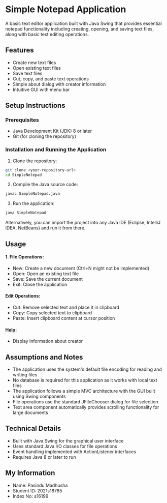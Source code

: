 # Simple Notepad Application

A basic text editor application built with Java Swing that provides essential notepad functionality including creating, opening, and saving text files, along with basic text editing operations.

## Features

 - Create new text files
 - Open existing text files
 - Save text files
 - Cut, copy, and paste text operations
 - Simple about dialog with creator information
 - Intuitive GUI with menu bar

## Setup Instructions

### Prerequisites

 - Java Development Kit (JDK) 8 or later
 - Git (for cloning the repository)

### Installation and Running the Application

1. Clone the repository:
```bash
git clone <your-repository-url>
cd SimpleNotepad
```
2. Compile the Java source code:
```bash
javac SimpleNotepad.java
```
3. Run the application:
```bash
java SimpleNotepad
```
Alternatively, you can import the project into any Java IDE (Eclipse, IntelliJ IDEA, NetBeans) and run it from there.

## Usage

#### 1. File Operations:

 - New: Create a new document (Ctrl+N might not be implemented)
 - Open: Open an existing text file
 - Save: Save the current document
 - Exit: Close the application

#### Edit Operations:

 - Cut: Remove selected text and place it in clipboard
 - Copy: Copy selected text to clipboard
 - Paste: Insert clipboard content at cursor position

#### Help:

 - Display information about creator

## Assumptions and Notes

 - The application uses the system's default file encoding for reading and writing files
 - No database is required for this application as it works with local text files
 - The application follows a simple MVC architecture with the GUI built using Swing components
 - File operations use the standard JFileChooser dialog for file selection
 - Text area component automatically provides scrolling functionality for large documents

## Technical Details

 - Built with Java Swing for the graphical user interface
 - Uses standard Java I/O classes for file operations
 - Event handling implemented with ActionListener interfaces
 - Requires Java 8 or later to run

## My Information

 - Name: Pasindu Madhusha
 - Student ID: 2021s18785
 - Index No: s16199

